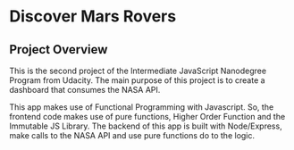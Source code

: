 # Discover Mars Rovers


## Project Overview
This is the second project of the Intermediate JavaScript Nanodegree Program from Udacity. The main purpose of this project is to create a dashboard that consumes the NASA API.

This app makes use of Functional Programming with Javascript. So, the frontend code makes use of pure functions, Higher Order Function and the Immutable JS Library. The backend of this app is built with Node/Express, make calls to the NASA API and use pure functions do to the logic.

